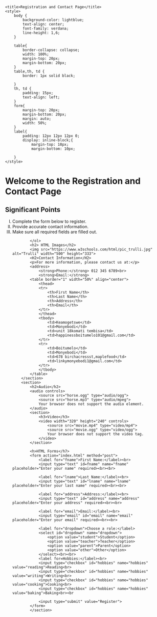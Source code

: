 <!DCTYPE html>
<html lang="en">
<head>
    <meta charset="UTF-8">
    <meta name="viewport" content="width=device-width, initial-scale=1.0">

    <title>Registration and Contact Page</title>
    <style>
        body {
            background-color: lightblue;
            text-align: center;
            font-family: verdana;
            line-height: 1,6;
        }
            
        table{
            border-collapse: collapse;
            width: 100%;
            margin-top: 20px;
            margin-bottom: 20px;
        }
        table,th, td {
            border: 1px solid black;
            
        }
        th, td {
            padding: 15px;
            text-align: left;
        }
        form{
            margin-top: 20px;
            margin-bottom: 20px;
            margin: auto;
            width: 50%;
        }
        label{
            padding: 12px 12px 12px 0;
            display: inline-block;{
                margin-top: 10px;
                margin-bottom: 10px;
            
        }
    </style>
</head>
<body>
 <h1>Welcome to the Registration and Contact Page </h1>
            <h2>Significant Points</h2>
            <ol type = "I">
                <li>Complete the form below to register.</li>
                <li>Provide accurate contact information.</li>
                <li>Make sure all required fields are filled out.</li>
            
            </ol>
            <h2> HTML Images</h2>
            <img src="https://www.w3schools.com/html/pic_trulli.jpg" alt="Trulli" width="500" height="333">
            <H2>Contact Information</H2>
            <p>For more information, please contact us at:</p>
            <address>
                <strong>Phone:</strong> 012 345 6789<br>
                <strong>Email:</strong>
            <table border="1" width="50%" align="center">
                <thead>
                <tr>
                    <th>First Name</th>
                    <th>Last Name</th>
                    <th>Address</th>
                    <th>Email</th>
                </tr>
                </thead>
                <tbody>
                    <td>Keamogetswe</td>
                    <td>Monyebodi</td>
                    <td>unit 18komati tembisa</td>
                    <td>happinessboitumelo101@gmail.com</td>
                </tr>
                <tr>
                    <td>Boitumelo</td>
                    <td>Monyebodi</td>
                    <td>678 birchacressst,maplefood</td>
                    <td>linkymonyebodi1@gmail.com</td>
                </tr>
                </tbody>
            </table>
        </section>
        <section>
            <h2>Audio</h2>
            <audio controls>
                <source src="horse.ogg" type="audio/ogg">
                <source src="horse.mp3" type="audio/mpeg">
                Your browser does not support the audio element.
            </audio>
            <section>
                <h3>Video</h3>
                <video width="320" height="240" controls>
                    <source src="movie.mp4" type="video/mp4">
                    <source src="movie.ogg" type="video/ogg">
                    Your browser does not support the video tag.
                </video>
            </section>

            <h>HTML Forms</h7>
            <form action="index.html" method="post">
                <label for="fname">First Name:</label><br>
                <input type="text" id=fname" name="fname" placeholder="Enter your name" required><br><br>
        
                <label for="lname">Last Name:</label><br>
                <input type="text" id="lname" name="lname" placeholder="Enter your last name" required><br><br>
        
                <label for="address">Address:</label><br>
                <input type="text" id="address" name="address" placeholder="Enter your address" required><br><br>
            
                <label for="email">Email:</label><br>
                <input type="email" id="email" name="email" placeholder="Enter your email" required><br><br>
            
                <label for="dropdown">Choose a role:</label>
                <select id="dropdown" name="dropdown">
                    <option value="student">Student</option>
                    <option value="teacher">Teacher</option>
                    <option value="parent">Parent</option>
                    <option value="other">Other</option>
                </select><br><br>
                <label for=Hobbies:</label><br>
                <input type="checkbox" id="hobbies" name="hobbies" value="reading">Reading<br>
                <input type="checkbox" id="hobbies" name="hobbies" value="writing">Writing<br>
                <input type="checkbox" id="hobbies" name="hobbies" value="cooking">Cooking<br>
                <input type="checkbox" id="hobbies" name="hobbies" value="baking">Baking<br><br

                <input type="submit" value="Register">
            </form>
            </section>

</body>

</html>
